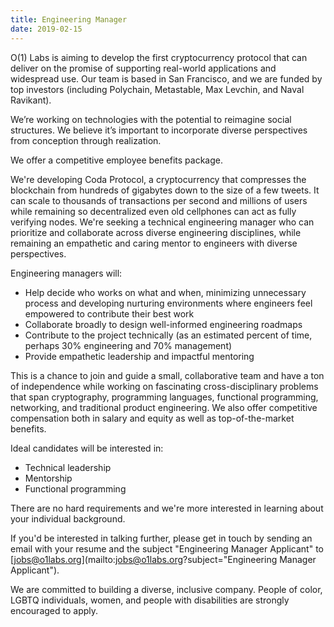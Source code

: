 ```yaml
---
title: Engineering Manager
date: 2019-02-15
---
```

O(1) Labs is aiming to develop the first cryptocurrency protocol that can deliver on the promise of supporting real-world applications and widespread use. Our team is based in San Francisco, and we are funded by top investors (including Polychain, Metastable, Max Levchin, and Naval Ravikant).

We’re working on technologies with the potential to reimagine social structures. We believe it’s important to incorporate diverse perspectives from conception through realization.

We offer a competitive employee benefits package.

We're developing Coda Protocol, a cryptocurrency that compresses the blockchain from hundreds of gigabytes down to the size of a few tweets. It can scale to thousands of transactions per second and millions of users while remaining so decentralized even old cellphones can act as fully verifying nodes. We're seeking a technical engineering manager who can prioritize and collaborate across diverse engineering disciplines, while remaining an empathetic and caring mentor to engineers with diverse perspectives.

Engineering managers will:

* Help decide who works on what and when, minimizing unnecessary process and developing nurturing environments where engineers feel empowered to contribute their best work
* Collaborate broadly to design well-informed engineering roadmaps
* Contribute to the project technically (as an estimated percent of time, perhaps 30% engineering and 70% management) 
* Provide empathetic leadership and impactful mentoring

This is a chance to join and guide a small, collaborative team and have a ton of independence while working on fascinating cross-disciplinary problems that span cryptography, programming languages, functional programming, networking, and traditional product engineering. We also offer competitive compensation both in salary and equity as well as top-of-the-market benefits.

Ideal candidates will be interested in:

* Technical leadership
* Mentorship
* Functional programming

There are no hard requirements and we're more interested in learning about your individual background.

If you'd be interested in talking further, please get in touch by sending an email with your resume and the subject "Engineering Manager Applicant" to [jobs@o1labs.org](mailto:jobs@o1labs.org?subject="Engineering Manager Applicant").

We are committed to building a diverse, inclusive company. People of color, LGBTQ individuals, women, and people with disabilities are strongly encouraged to apply.
